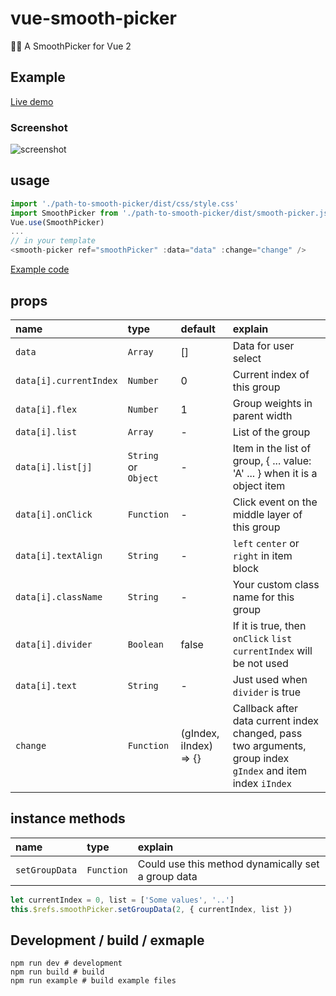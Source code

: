 # vue-smooth-picker
🏄🏼 A SmoothPicker for Vue 2

## Example

[Live demo](https://hiyali.github.io/vue-smooth-picker)

### Screenshot

![screenshot](https://raw.githubusercontent.com/hiyali/vue-smooth-picker/master/assets/smooth-picker-screenshot.png "screenshot")

## usage

```javascript
import './path-to-smooth-picker/dist/css/style.css'
import SmoothPicker from './path-to-smooth-picker/dist/smooth-picker.js'
Vue.use(SmoothPicker)
...
// in your template
<smooth-picker ref="smoothPicker" :data="data" :change="change" />
```

[Example code](https://github.com/hiyali/vue-smooth-picker/blob/master/example/example.vue)

## props

| name                       | type       |  default      | explain                          |
| :------------------------- | :--------- | :------------ | :------------------------------- |
| `data`                     | `Array`    | []            | Data for user select             |
| `data[i].currentIndex`     | `Number`   | 0             | Current index of this group      |
| `data[i].flex`             | `Number`   | 1             | Group weights in parent width    |
| `data[i].list`             | `Array`    | -             | List of the group                |
| `data[i].list[j]`          | `String` or `Object` | -   | Item in the list of group, { ... value: 'A' ... } when it is a object item |
| `data[i].onClick`          | `Function` | -             | Click event on the middle layer of this group |
| `data[i].textAlign`        | `String`   | -             | `left` `center` or `right` in item block |
| `data[i].className`        | `String`   | -             | Your custom class name for this group |
| `data[i].divider`          | `Boolean`  | false         | If it is true, then `onClick` `list` `currentIndex` will be not used |
| `data[i].text`             | `String`   | -             | Just used when `divider` is true |
| `change`                   | `Function` | (gIndex, iIndex) => {} | Callback after data current index changed, pass two arguments, group index `gIndex` and item index `iIndex` |

## instance methods

| name                       | type       | explain                          |
| :------------------------- | :--------- | :------------------------------- |
| `setGroupData`             | `Function` | Could use this method dynamically set a group data |

```javascript
let currentIndex = 0, list = ['Some values', '..']
this.$refs.smoothPicker.setGroupData(2, { currentIndex, list })
```

## Development / build / exmaple

```shell
npm run dev # development
npm run build # build
npm run example # build example files
```
